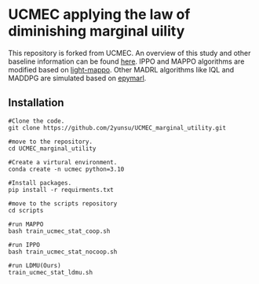 # UCMEC applying the law of diminishing marginal uility
This repository is forked from UCMEC.
An overview of this study and other baseline information can be found [here](https://github.com/qlt315/UCMEC-mmWave-Fronthaul).
IPPO and MAPPO algorithms are modified based on [light-mappo](https://github.com/tinyzqh/light_mappo).
Other MADRL algorithms like IQL and MADDPG are simulated based on [epymarl](https://github.com/uoe-agents/epymarl).

## Installation
```
#Clone the code.
git clone https://github.com/2yunsu/UCMEC_marginal_utility.git
```

```
#move to the repository.
cd UCMEC_marginal_utility
```

```
#Create a virtural environment.
conda create -n ucmec python=3.10
```

```
#Install packages.
pip install -r requirments.txt
```

```
#move to the scripts repository
cd scripts
```

```
#run MAPPO
bash train_ucmec_stat_coop.sh

#run IPPO
bash train_ucmec_stat_nocoop.sh

#run LDMU(Ours)
train_ucmec_stat_ldmu.sh
```


